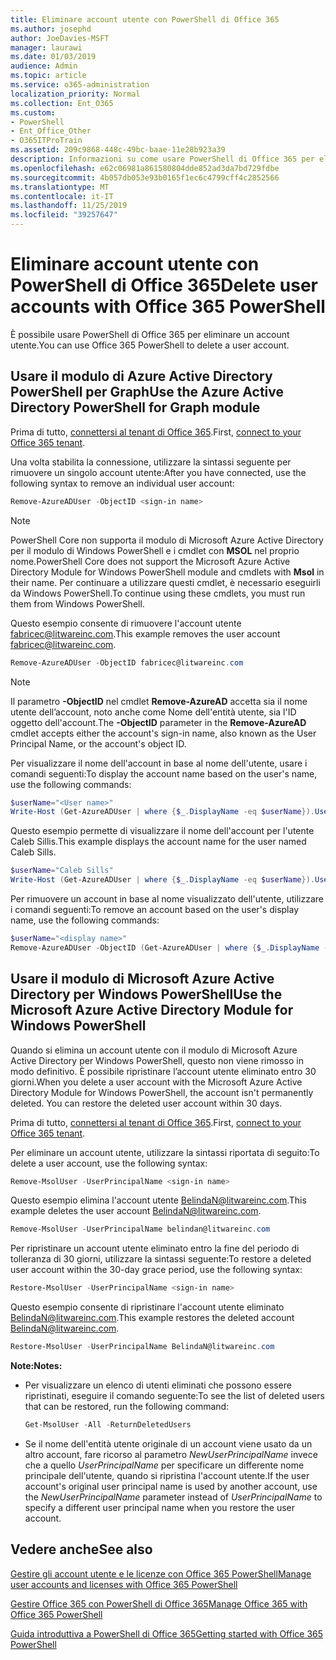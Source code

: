 ```yaml
---
title: Eliminare account utente con PowerShell di Office 365
ms.author: josephd
author: JoeDavies-MSFT
manager: laurawi
ms.date: 01/03/2019
audience: Admin
ms.topic: article
ms.service: o365-administration
localization_priority: Normal
ms.collection: Ent_O365
ms.custom:
- PowerShell
- Ent_Office_Other
- O365ITProTrain
ms.assetid: 209c9868-448c-49bc-baae-11e28b923a39
description: Informazioni su come usare PowerShell di Office 365 per eliminare gli account utente di Office 365.
ms.openlocfilehash: e62c06981a861580804dde852ad3da7bd729fdbe
ms.sourcegitcommit: 4b057db053e93b0165f1ec6c4799cff4c2852566
ms.translationtype: MT
ms.contentlocale: it-IT
ms.lasthandoff: 11/25/2019
ms.locfileid: "39257647"
---
```

# <a name="delete-user-accounts-with-office-365-powershell"></a><span data-ttu-id="48a61-103">Eliminare account utente con PowerShell di Office 365</span><span class="sxs-lookup"><span data-stu-id="48a61-103">Delete user accounts with Office 365 PowerShell</span></span>

<span data-ttu-id="48a61-104">È possibile usare PowerShell di Office 365 per eliminare un account utente.</span><span class="sxs-lookup"><span data-stu-id="48a61-104">You can use Office 365 PowerShell to delete a user account.</span></span>
   
## <a name="use-the-azure-active-directory-powershell-for-graph-module"></a><span data-ttu-id="48a61-105">Usare il modulo di Azure Active Directory PowerShell per Graph</span><span class="sxs-lookup"><span data-stu-id="48a61-105">Use the Azure Active Directory PowerShell for Graph module</span></span>

<span data-ttu-id="48a61-106">Prima di tutto, [connettersi al tenant di Office 365](connect-to-office-365-powershell.md#connect-with-the-azure-active-directory-powershell-for-graph-module).</span><span class="sxs-lookup"><span data-stu-id="48a61-106">First, [connect to your Office 365 tenant](connect-to-office-365-powershell.md#connect-with-the-azure-active-directory-powershell-for-graph-module).</span></span>

<span data-ttu-id="48a61-107">Una volta stabilita la connessione, utilizzare la sintassi seguente per rimuovere un singolo account utente:</span><span class="sxs-lookup"><span data-stu-id="48a61-107">After you have connected, use the following syntax to remove an individual user account:</span></span>
  
```powershell
Remove-AzureADUser -ObjectID <sign-in name>
```

>[!Note]
><span data-ttu-id="48a61-108">PowerShell Core non supporta il modulo di Microsoft Azure Active Directory per il modulo di Windows PowerShell e i cmdlet con **MSOL** nel proprio nome.</span><span class="sxs-lookup"><span data-stu-id="48a61-108">PowerShell Core does not support the Microsoft Azure Active Directory Module for Windows PowerShell module and cmdlets with **Msol** in their name.</span></span> <span data-ttu-id="48a61-109">Per continuare a utilizzare questi cmdlet, è necessario eseguirli da Windows PowerShell.</span><span class="sxs-lookup"><span data-stu-id="48a61-109">To continue using these cmdlets, you must run them from Windows PowerShell.</span></span>
>

<span data-ttu-id="48a61-110">Questo esempio consente di rimuovere l'account utente fabricec@litwareinc.com.</span><span class="sxs-lookup"><span data-stu-id="48a61-110">This example removes the user account fabricec@litwareinc.com.</span></span>
  
```powershell
Remove-AzureADUser -ObjectID fabricec@litwareinc.com
```

> [!NOTE]
> <span data-ttu-id="48a61-111">Il parametro **-ObjectID** nel cmdlet **Remove-AzureAD** accetta sia il nome utente dell’account, noto anche come Nome dell'entità utente, sia l'ID oggetto dell'account.</span><span class="sxs-lookup"><span data-stu-id="48a61-111">The **-ObjectID** parameter in the **Remove-AzureAD** cmdlet accepts either the account's sign-in name, also known as the User Principal Name, or the account's object ID.</span></span>
  
<span data-ttu-id="48a61-112">Per visualizzare il nome dell'account in base al nome dell'utente, usare i comandi seguenti:</span><span class="sxs-lookup"><span data-stu-id="48a61-112">To display the account name based on the user's name, use the following commands:</span></span>
  
```powershell
$userName="<User name>"
Write-Host (Get-AzureADUser | where {$_.DisplayName -eq $userName}).UserPrincipalName
```

<span data-ttu-id="48a61-113">Questo esempio permette di visualizzare il nome dell'account per l'utente Caleb Sillis.</span><span class="sxs-lookup"><span data-stu-id="48a61-113">This example displays the account name for the user named Caleb Sills.</span></span>
  
```powershell
$userName="Caleb Sills"
Write-Host (Get-AzureADUser | where {$_.DisplayName -eq $userName}).UserPrincipalName
```

<span data-ttu-id="48a61-114">Per rimuovere un account in base al nome visualizzato dell'utente, utilizzare i comandi seguenti:</span><span class="sxs-lookup"><span data-stu-id="48a61-114">To remove an account based on the user's display name, use the following commands:</span></span>
  
```powershell
$userName="<display name>"
Remove-AzureADUser -ObjectID (Get-AzureADUser | where {$_.DisplayName -eq $userName}).UserPrincipalName
```

## <a name="use-the-microsoft-azure-active-directory-module-for-windows-powershell"></a><span data-ttu-id="48a61-115">Usare il modulo di Microsoft Azure Active Directory per Windows PowerShell</span><span class="sxs-lookup"><span data-stu-id="48a61-115">Use the Microsoft Azure Active Directory Module for Windows PowerShell</span></span>

<span data-ttu-id="48a61-p102">Quando si elimina un account utente con il modulo di Microsoft Azure Active Directory per Windows PowerShell, questo non viene rimosso in modo definitivo. È possibile ripristinare l’account utente eliminato entro 30 giorni.</span><span class="sxs-lookup"><span data-stu-id="48a61-p102">When you delete a user account with the Microsoft Azure Active Directory Module for Windows PowerShell, the account isn't permanently deleted. You can restore the deleted user account within 30 days.</span></span>

<span data-ttu-id="48a61-118">Prima di tutto, [connettersi al tenant di Office 365](connect-to-office-365-powershell.md#connect-with-the-microsoft-azure-active-directory-module-for-windows-powershell).</span><span class="sxs-lookup"><span data-stu-id="48a61-118">First, [connect to your Office 365 tenant](connect-to-office-365-powershell.md#connect-with-the-microsoft-azure-active-directory-module-for-windows-powershell).</span></span>


<span data-ttu-id="48a61-119">Per eliminare un account utente, utilizzare la sintassi riportata di seguito:</span><span class="sxs-lookup"><span data-stu-id="48a61-119">To delete a user account, use the following syntax:</span></span>
  
```powershell
Remove-MsolUser -UserPrincipalName <sign-in name>
```

<span data-ttu-id="48a61-120">Questo esempio elimina l'account utente BelindaN@litwareinc.com.</span><span class="sxs-lookup"><span data-stu-id="48a61-120">This example deletes the user account BelindaN@litwareinc.com.</span></span>
  
```powershell
Remove-MsolUser -UserPrincipalName belindan@litwareinc.com
```

<span data-ttu-id="48a61-121">Per ripristinare un account utente eliminato entro la fine del periodo di tolleranza di 30 giorni, utilizzare la sintassi seguente:</span><span class="sxs-lookup"><span data-stu-id="48a61-121">To restore a deleted user account within the 30-day grace period, use the following syntax:</span></span>
  
```powershell
Restore-MsolUser -UserPrincipalName <sign-in name>
```

<span data-ttu-id="48a61-122">Questo esempio consente di ripristinare l'account utente eliminato BelindaN@litwareinc.com.</span><span class="sxs-lookup"><span data-stu-id="48a61-122">This example restores the deleted account BelindaN@litwareinc.com.</span></span>
  
```powershell
Restore-MsolUser -UserPrincipalName BelindaN@litwareinc.com
```

 <span data-ttu-id="48a61-123">**Note:**</span><span class="sxs-lookup"><span data-stu-id="48a61-123">**Notes:**</span></span>
  
- <span data-ttu-id="48a61-124">Per visualizzare un elenco di utenti eliminati che possono essere ripristinati, eseguire il comando seguente:</span><span class="sxs-lookup"><span data-stu-id="48a61-124">To see the list of deleted users that can be restored, run the following command:</span></span>
    
  ```powershell
  Get-MsolUser -All -ReturnDeletedUsers
  ```

- <span data-ttu-id="48a61-125">Se il nome dell'entità utente originale di un account viene usato da un altro account, fare ricorso al parametro _NewUserPrincipalName_ invece che a quello _UserPrincipalName_ per specificare un differente nome principale dell'utente, quando si ripristina l'account utente.</span><span class="sxs-lookup"><span data-stu-id="48a61-125">If the user account's original user principal name is used by another account, use the _NewUserPrincipalName_ parameter instead of _UserPrincipalName_ to specify a different user principal name when you restore the user account.</span></span>


## <a name="see-also"></a><span data-ttu-id="48a61-126">Vedere anche</span><span class="sxs-lookup"><span data-stu-id="48a61-126">See also</span></span>

[<span data-ttu-id="48a61-127">Gestire gli account utente e le licenze con Office 365 PowerShell</span><span class="sxs-lookup"><span data-stu-id="48a61-127">Manage user accounts and licenses with Office 365 PowerShell</span></span>](manage-user-accounts-and-licenses-with-office-365-powershell.md)
  
[<span data-ttu-id="48a61-128">Gestire Office 365 con PowerShell di Office 365</span><span class="sxs-lookup"><span data-stu-id="48a61-128">Manage Office 365 with Office 365 PowerShell</span></span>](manage-office-365-with-office-365-powershell.md)
  
[<span data-ttu-id="48a61-129">Guida introduttiva a PowerShell di Office 365</span><span class="sxs-lookup"><span data-stu-id="48a61-129">Getting started with Office 365 PowerShell</span></span>](getting-started-with-office-365-powershell.md)

